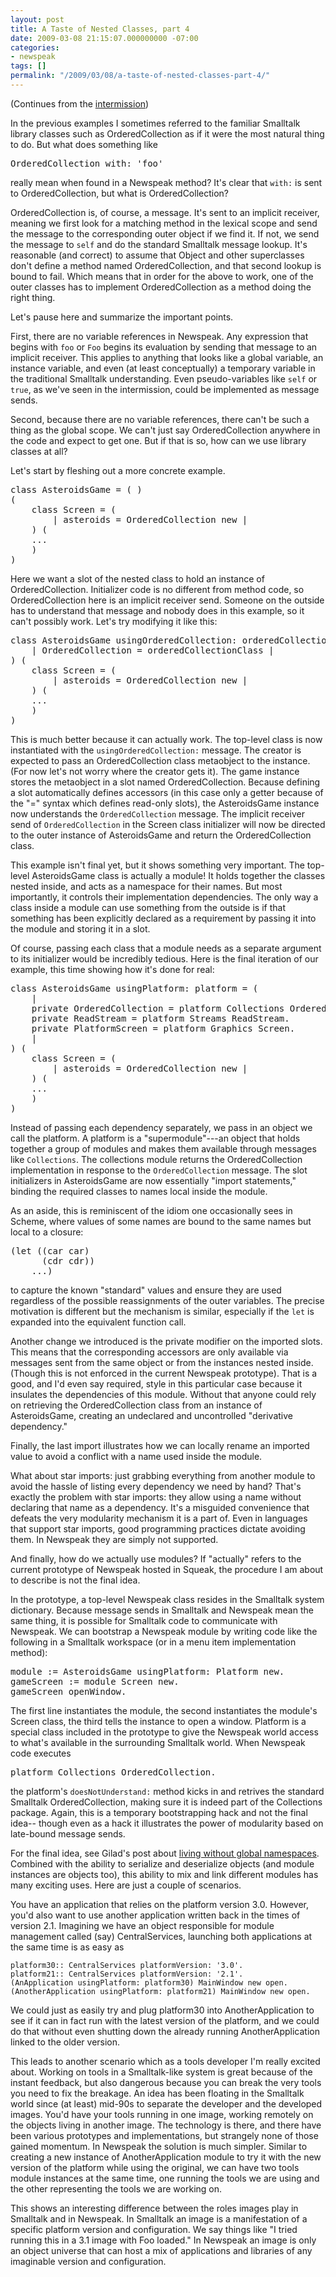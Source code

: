```yaml
---
layout: post
title: A Taste of Nested Classes, part 4
date: 2009-03-08 21:15:07.000000000 -07:00
categories:
- newspeak
tags: []
permalink: "/2009/03/08/a-taste-of-nested-classes-part-4/"
---
```

(Continues from the [intermission](/2009/02/22/a-taste-of-nested-classes-intermission/))

<p>In the previous examples I sometimes referred to the familiar Smalltalk library classes such as OrderedCollection as if it were the most natural thing to do. But what does something like</p>
<pre class="smalltalk">
OrderedCollection with: 'foo'
</pre>
<p>really mean when found in a Newspeak method? It's clear that <code>with:</code> is sent to OrderedCollection, but what is OrderedCollection?</p>
<p>OrderedCollection is, of course, a message. It's sent to an implicit receiver, meaning we first look for a matching method in the lexical scope and send the message to the corresponding outer object if we find it. If not, we send the message to <code>self</code> and do the standard Smalltalk message lookup. It's reasonable (and correct) to assume that Object and other superclasses don't define a method named OrderedCollection, and that second lookup is bound to fail. Which means that in order for the above to work, one of the outer classes has to implement OrderedCollection as a method doing the right thing.</p>
<p>Let's pause here and summarize the important points.</p>
<p>First, there are no variable references in Newspeak. Any expression that begins with <code>foo</code> or <code>Foo</code> begins its evaluation by sending that message to an implicit receiver. This applies to anything that looks like a global variable, an instance variable, and even (at least conceptually) a temporary variable in the traditional Smalltalk understanding. Even pseudo-variables like <code>self</code> or <code>true</code>, as we've seen in the intermission, could be implemented as message sends.</p>
<p>Second, because there are no variable references, there can't be such a thing as the global scope. We can't just say OrderedCollection anywhere in the code and expect to get one. But if that is so, how can we use library classes at all?</p>
<p>Let's start by fleshing out a more concrete example. </p>
<pre class="smalltalk">
class AsteroidsGame = ( )
(
    class Screen = ( 
        | asteroids = OrderedCollection new |
    ) (
    ...
    )
)
</pre>
<p>Here we want a slot of the nested class to hold an instance of OrderedCollection. Initializer code is no different from method code, so OrderedCollection here is an implicit receiver send. Someone on the outside has to understand that message and nobody does in this example, so it can't possibly work. Let's try modifying it like this:</p>
<pre class="smalltalk">
class AsteroidsGame usingOrderedCollection: orderedCollectionClass = (
    | OrderedCollection = orderedCollectionClass |
) (
    class Screen = (
        | asteroids = OrderedCollection new |
    ) (
    ...
    )
)
</pre>
<p>This is much better because it can actually work. The top-level class is now instantiated with the <code>usingOrderedCollection:</code> message. The creator is expected to pass an OrderedCollection class metaobject to the instance. (For now let's not worry where the creator gets it). The game instance stores the metaobject in a slot named OrderedCollection. Because defining a slot automatically defines accessors (in this case only a getter because of the "=" syntax which defines read-only slots), the AsteroidsGame instance now understands the <code>OrderedCollection</code> message. The implicit receiver send of <code>OrderedCollection</code> in the Screen class initializer will now be directed to the outer instance of AsteroidsGame and return the OrderedCollection class.</p>
<p>This example isn't final yet, but it shows something very important. The top-level AsteroidsGame class is actually a module! It holds together the classes nested inside, and acts as a namespace for their names. But most importantly, it controls their implementation dependencies. The only way a class inside a module can use something from the outside is if that something has been explicitly declared as a requirement by passing it into the module and storing it in a slot.</p>
<p>Of course, passing each class that a module needs as a separate argument to its initializer would be incredibly tedious. Here is the final iteration of our example, this time showing how it's done for real:</p>
<pre class="smalltalk">
class AsteroidsGame usingPlatform: platform = (
    | 
    private OrderedCollection = platform Collections OrderedCollection.
    private ReadStream = platform Streams ReadStream.
    private PlatformScreen = platform Graphics Screen. 
    |
) (
    class Screen = ( 
        | asteroids = OrderedCollection new |
    ) (
    ...
    )
)
</pre>
<p>Instead of passing each dependency separately, we pass in an object we call the platform. A platform is a "supermodule"---an object that holds together a group of modules and makes them available through messages like <code>Collections</code>. The collections module returns the OrderedCollection implementation in response to the <code>OrderedCollection</code> message. The slot initializers in AsteroidsGame are now essentially "import statements," binding the required classes to names local inside the module.</p>
<p>As an aside, this is reminiscent of the idiom one occasionally sees in Scheme, where values of some names are bound to the same names but local to a closure:</p>
<pre>
(let ((car car)
      (cdr cdr))
    ...)
</pre>
<p>to capture the known "standard" values and ensure they are used regardless of the possible reassignments of the outer variables. The precise motivation is different but the mechanism is similar, especially if the <code>let</code> is expanded into the equivalent function call.</p>
<p>Another change we introduced is the private modifier on the imported slots. This means that the corresponding accessors are only available via messages sent from the same object or from the instances nested inside. (Though this is not enforced in the current Newspeak prototype). That is a good, and I'd even say required, style in this particular case because it insulates the dependencies of this module. Without that anyone could rely on retrieving the OrderedCollection class from an instance of AsteroidsGame, creating an undeclared and uncontrolled "derivative dependency."</p>
<p>Finally, the last import illustrates how we can locally rename an imported value to avoid a conflict with a name used inside the module.</p>
<p>What about star imports: just grabbing everything from another module to avoid the hassle of listing every dependency we need by hand? That's exactly the problem with star imports: they allow using a name without declaring that name as a dependency. It's a misguided convenience that defeats the very modularity mechanism it is a part of. Even in languages that support star imports, good programming practices dictate avoiding them. In Newspeak they are simply not supported.</p>
<p>And finally, how do we actually use modules? If "actually" refers to the current prototype of Newspeak hosted in Squeak, the procedure I am about to describe is not the final idea.</p>
<p>In the prototype, a top-level Newspeak class resides in the Smalltalk system dictionary. Because message sends in Smalltalk and Newspeak mean the same thing, it is possible for Smalltalk code to communicate with Newspeak. We can bootstrap a Newspeak module by writing code like the following in a Smalltalk workspace (or in a menu item implementation method):</p>
<pre class="smalltalk">
module := AsteroidsGame usingPlatform: Platform new.
gameScreen := module Screen new.
gameScreen openWindow.
</pre>
<p>The first line instantiates the module, the second instantiates the module's Screen class, the third tells the instance to open a window. Platform is a special class included in the prototype to give the Newspeak world access to what's available in the surrounding Smalltalk world. When Newspeak code executes</p>
<pre class="smalltalk">
platform Collections OrderedCollection.
</pre>
<p>the platform's <code>doesNotUnderstand:</code> method kicks in and retrives the standard Smalltalk OrderedCollection, making sure it is indeed part of the Collections package. Again, this is a temporary bootstrapping hack and not the final idea--
though even as a hack it illustrates the power of modularity based on late-bound message sends.</p>

For the final idea, see Gilad's post about [living without global namespaces](http://gbracha.blogspot.com/2008/12/living-without-global-namespaces.html). Combined with the ability to serialize and deserialize objects (and module instances are objects too), this ability to mix and link different modules has many exciting uses. Here are just a couple of scenarios.

You have an application that relies on the platform version 3.0. However, you'd also want to use another application written back in the times of version 2.1. Imagining we have an object responsible for module management called (say) CentralServices, launching both applications at the same time is as easy as

```
platform30:: CentralServices platformVersion: '3.0'.
platform21:: CentralServices platformVersion: '2.1'.
(AnApplication usingPlatform: platform30) MainWindow new open.
(AnotherApplication usingPlatform: platform21) MainWindow new open.
```

We could just as easily try and plug platform30 into AnotherApplication to see if it can in fact run with the latest version of the platform, and we could do that without even shutting down the already running AnotherApplication linked to the older version.

This leads to another scenario which as a tools developer I'm really excited about. Working on tools in a Smalltalk-like system is great because of the instant feedback, but also dangerous because you can break the very tools you need to fix the breakage. An idea has been floating in the Smalltalk world since (at least) mid-90s to separate the developer and the developed images. You'd have your tools running in one image, working remotely on the objects living in another image. The technology is there, and there have been various prototypes and implementations, but strangely none of those gained momentum. In Newspeak the solution is much simpler. Similar to creating a new instance of AnotherApplication module to try it with the new version of the platform while using the original, we can have two tools module instances at the same time, one running the tools we are using and the other representing the tools we are working on.

This shows an interesting difference between the roles images play in Smalltalk and in Newspeak. In Smalltalk an image is a manifestation of a specific platform version and configuration. We say things like "I tried running this in a 3.1 image with Foo loaded." In Newspeak an image is only an object universe that can host a mix of applications and libraries of any imaginable version and configuration.

